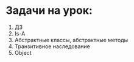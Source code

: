 # Задачи на урок:

1. ДЗ 
2. Is-A
3. Абстрактные классы, абстрактные методы 
4. Транзитивное наследование
5. Object










